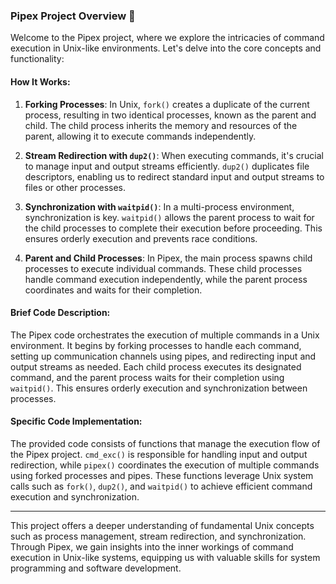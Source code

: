 ### Pipex Project Overview 🚀

Welcome to the Pipex project, where we explore the intricacies of command execution in Unix-like environments. Let's delve into the core concepts and functionality:

#### How It Works:

1. **Forking Processes**: In Unix, `fork()` creates a duplicate of the current process, resulting in two identical processes, known as the parent and child. The child process inherits the memory and resources of the parent, allowing it to execute commands independently.

2. **Stream Redirection with `dup2()`**: When executing commands, it's crucial to manage input and output streams efficiently. `dup2()` duplicates file descriptors, enabling us to redirect standard input and output streams to files or other processes.

3. **Synchronization with `waitpid()`**: In a multi-process environment, synchronization is key. `waitpid()` allows the parent process to wait for the child processes to complete their execution before proceeding. This ensures orderly execution and prevents race conditions.

4. **Parent and Child Processes**: In Pipex, the main process spawns child processes to execute individual commands. These child processes handle command execution independently, while the parent process coordinates and waits for their completion.

#### Brief Code Description:

The Pipex code orchestrates the execution of multiple commands in a Unix environment. It begins by forking processes to handle each command, setting up communication channels using pipes, and redirecting input and output streams as needed. Each child process executes its designated command, and the parent process waits for their completion using `waitpid()`. This ensures orderly execution and synchronization between processes.

#### Specific Code Implementation:

The provided code consists of functions that manage the execution flow of the Pipex project. `cmd_exc()` is responsible for handling input and output redirection, while `pipex()` coordinates the execution of multiple commands using forked processes and pipes. These functions leverage Unix system calls such as `fork()`, `dup2()`, and `waitpid()` to achieve efficient command execution and synchronization.

---

This project offers a deeper understanding of fundamental Unix concepts such as process management, stream redirection, and synchronization. Through Pipex, we gain insights into the inner workings of command execution in Unix-like systems, equipping us with valuable skills for system programming and software development.
